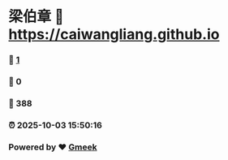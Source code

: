 # 梁伯章 :link: https://caiwangliang.github.io 
### :page_facing_up: [1](https://caiwangliang.github.io/tag.html) 
### :speech_balloon: 0 
### :hibiscus: 388 
### :alarm_clock: 2025-10-03 15:50:16 
### Powered by :heart: [Gmeek](https://github.com/Meekdai/Gmeek)
